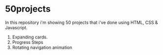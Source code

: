 # 50projects
In this repository i'm showing 50 projects that i've done using HTML, CSS & Javascript.

1. Expanding cards.
2. Progress Steps
3. Rotating navigation animation
